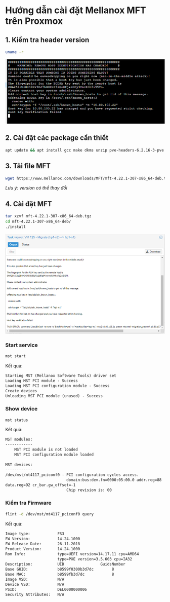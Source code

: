 # Hướng dẫn cài đặt Mellanox MFT trên Proxmox

## 1. Kiểm tra header version

```bash
uname -r
```

![Header Version](../images/media/image1.png)

## 2. Cài đặt các package cần thiết

```bash
apt update && apt install gcc make dkms unzip pve-headers-6.2.16-3-pve -y
```

## 3. Tải file MFT

```bash
wget https://www.mellanox.com/downloads/MFT/mft-4.22.1-307-x86_64-deb.tgz
```

*Lưu ý: version có thể thay đổi*

## 4. Cài đặt MFT

```bash
tar xzvf mft-4.22.1-307-x86_64-deb.tgz
cd mft-4.22.1-307-x86_64-deb/
./install
```

![Install MFT](../images/media/image2.png)

### Start service

```bash
mst start
```

Kết quả:  

```
Starting MST (Mellanox Software Tools) driver set
Loading MST PCI module - Success
Loading MST PCI configuration module - Success
Create devices
Unloading MST PCI module (unused) - Success
```

### Show device

```bash
mst status
```

Kết quả:  

```
MST modules:
------------
    MST PCI module is not loaded
    MST PCI configuration module loaded

MST devices:
------------
/dev/mst/mt4117_pciconf0 - PCI configuration cycles access.
                           domain:bus:dev.fn=0000:05:00.0 addr.reg=88 data.reg=92 cr_bar.gw_offset=-1
                           Chip revision is: 00
```

### Kiểm tra Firmware

```bash
flint -d /dev/mst/mt4117_pciconf0 query
```

Kết quả:  

```
Image type:            FS3
FW Version:            14.24.1000
FW Release Date:       26.11.2018
Product Version:       14.24.1000
Rom Info:              type=UEFI version=14.17.11 cpu=AMD64
                       type=PXE version=3.5.603 cpu=IA32
Description:           UID                GuidsNumber
Base GUID:             b8599f0300b3d7dc        8
Base MAC:              b8599fb3d7dc            8
Image VSD:             N/A
Device VSD:            N/A
PSID:                  DEL0000000006
Security Attributes:   N/A
```
